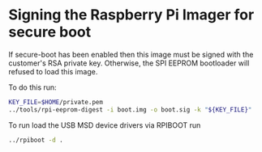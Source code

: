 # Signing the Raspberry Pi Imager for secure boot

If secure-boot has been enabled then this image must be signed with
the customer's RSA private key. Otherwise, the SPI EEPROM bootloader
will refused to load this image.

To do this run:

```bash
KEY_FILE=$HOME/private.pem
../tools/rpi-eeprom-digest -i boot.img -o boot.sig -k "${KEY_FILE}"
```

To run load the USB MSD device drivers via RPIBOOT run
```bash
../rpiboot -d .
```
